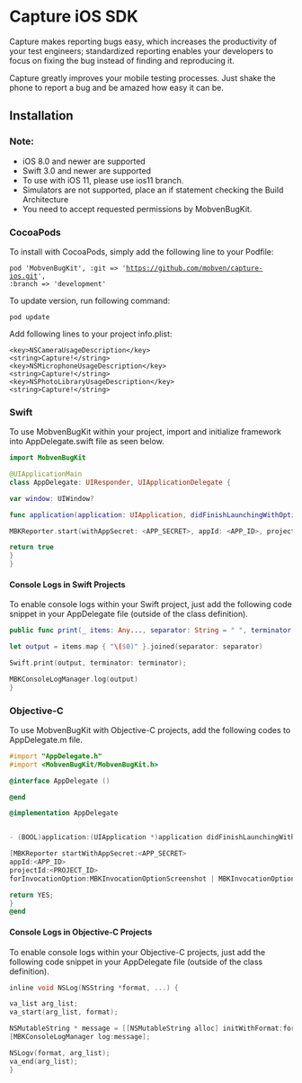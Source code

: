 # Capture iOS SDK

Capture makes reporting bugs easy, which increases the productivity of your test engineers; standardized reporting enables your developers to focus on fixing the bug instead of finding and reproducing it.

Capture greatly improves your mobile testing processes. Just shake the phone to report a bug and be amazed how easy it can be.

## Installation
### Note:
* iOS 8.0 and newer are supported
* Swift 3.0 and newer are supported
* To use with iOS 11, please use ios11 branch.
* Simulators are not supported, place an if statement checking the Build Architecture
* You need to accept requested permissions by MobvenBugKit. 


### CocoaPods
To install with CocoaPods, simply add the following line to your Podfile:

<code>pod 'MobvenBugKit', :git => 'https://github.com/mobven/capture-ios.git', :branch => 'development'</code>

To update version, run following command:

<code>pod update</code>

Add following lines to your project info.plist:

<code>\<key>NSCameraUsageDescription\</key></code>  
<code>\<string>Capture!\</string></code>  
<code>\<key>NSMicrophoneUsageDescription\</key></code>  
<code>\<string>Capture!\</string></code>  
<code>\<key>NSPhotoLibraryUsageDescription\</key></code>  
<code>\<string>Capture!\</string></code>  



### Swift
To use MobvenBugKit within your project, import and initialize framework into AppDelegate.swift
file as seen below.

```swift
import MobvenBugKit

@UIApplicationMain
class AppDelegate: UIResponder, UIApplicationDelegate {

var window: UIWindow?

func application(application: UIApplication, didFinishLaunchingWithOptions launchOptions: [NSObject: AnyObject]?) -> Bool {

MBKReporter.start(withAppSecret: <APP_SECRET>, appId: <APP_ID>, projectId: <PROJECT_ID>, for: [.floatingButton, .shake, .screenshot])

return true
}
}
```

#### Console Logs in Swift Projects
To enable console logs within your Swift project, just add the following code snippet in your AppDelegate file (outside of the class definition).

```swift
public func print(_ items: Any..., separator: String = " ", terminator: String = "\n") {

let output = items.map { "\($0)" }.joined(separator: separator)

Swift.print(output, terminator: terminator);

MBKConsoleLogManager.log(output)
}
```


### Objective-C
To use MobvenBugKit with Objective-C projects, add the following codes to AppDelegate.m file.

```objective-c
#import "AppDelegate.h"
#import <MobvenBugKit/MobvenBugKit.h>

@interface AppDelegate ()

@end

@implementation AppDelegate


- (BOOL)application:(UIApplication *)application didFinishLaunchingWithOptions:(NSDictionary *)launchOptions {

[MBKReporter startWithAppSecret:<APP_SECRET>
appId:<APP_ID>
projectId:<PROJECT_ID>
forInvocationOption:MBKInvocationOptionScreenshot | MBKInvocationOptionFloatingButton | MBKInvocationOptionShake];

return YES;
}
@end
```

#### Console Logs in Objective-C Projects
To enable console logs within your Objective-C projects, just add the following code snippet in your AppDelegate file (outside of the class definition).

```objective-c
inline void NSLog(NSString *format, ...) {

va_list arg_list;
va_start(arg_list, format);

NSMutableString * message = [[NSMutableString alloc] initWithFormat:format arguments:arg_list];
[MBKConsoleLogManager log:message];

NSLogv(format, arg_list);
va_end(arg_list);
}
```
